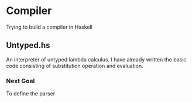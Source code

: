 # Compiler
Trying to build a compiler in Haskell

## Untyped.hs
An interpreter of untyped lambda calculus. I have already written the basic code 
consisting of substitution operation and evaluation. 
### Next Goal
To define the parser
